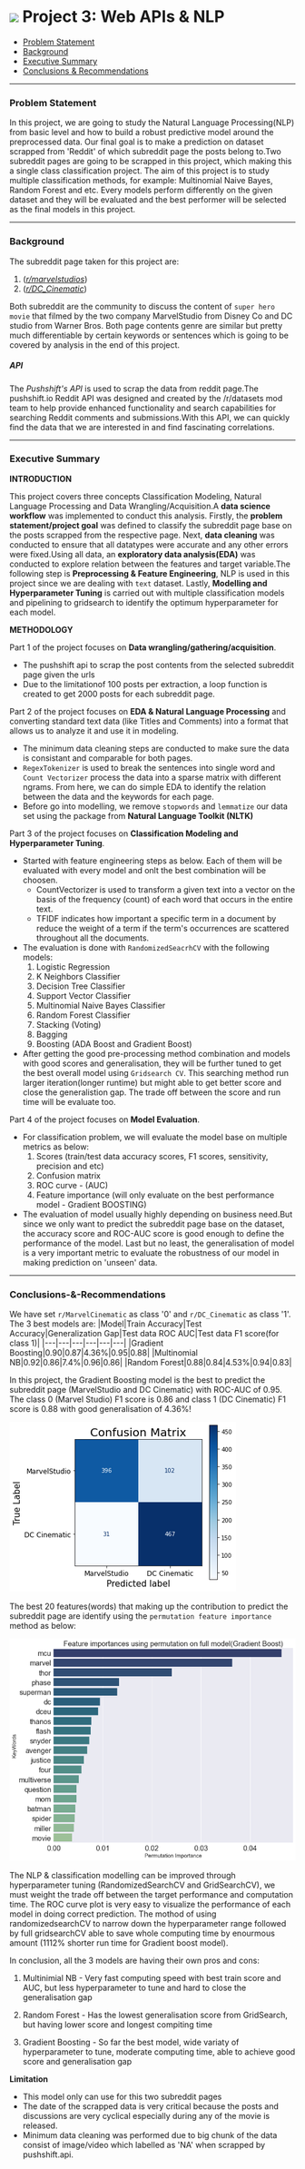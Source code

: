 # ![](https://ga-dash.s3.amazonaws.com/production/assets/logo-9f88ae6c9c3871690e33280fcf557f33.png) Project 3: Web APIs & NLP

 - [Problem Statement](#Problem-Statement)
 - [Background](#Background)
 - [Executive Summary](#Executive-Summary)
 - [Conclusions & Recommendations](#Conclusions-&-Recommendations)

---

### Problem Statement
In this project, we are going to study the Natural Language Processing(NLP) from basic level and how to build a robust predictive model around the preprocessed data. Our final goal is to make a prediction on dataset scrapped from 'Reddit' of which subreddit page the posts belong to.Two subreddit pages are going to be scrapped in this project, which making this a single class classification project. 
The aim of this project is to study multiple classification methods, for example: Multinomial Naive Bayes, Random Forest and etc. Every models perform differently on the given dataset and they will be evaluated and the best performer will be selected as the final models in this project.

---

### Background
The subreddit page taken for this project are:

1. ([*r/marvelstudios*](https://www.reddit.com/r/marvelstudios/))
2. ([*r/DC_Cinematic*](https://www.reddit.com/r/DC_Cinematic/))

Both subreddit are the community to discuss the content of `super hero movie` that filmed by the two company MarvelStudio from Disney Co and DC studio from Warner Bros. Both page contents genre are similar but pretty much differentiable by certain keywords or sentences which is going to be covered by analysis in the end of this project.

##### API
The *Pushshift's API* is used to scrap the data from reddit page.The pushshift.io Reddit API was designed and created by the /r/datasets mod team to help provide enhanced functionality and search capabilities for searching Reddit comments and submissions.With this API, we can quickly find the data that we are interested in and find fascinating correlations.

---

### Executive Summary
**INTRODUCTION**

This project covers three concepts Classification Modeling, Natural Language Processing and Data Wrangling/Acquisition.A **data science workflow** was implemented to conduct this analysis. Firstly, the **problem statement/project goal** was defined to classify the subreddit page base on the posts scrapped from the respective page. Next, **data cleaning** was conducted to ensure that all datatypes were accurate and any other errors were fixed.Using all data, an **exploratory data analysis(EDA)** was conducted to explore relation between the features and target variable.The following step is **Preprocessing & Feature Engineering**, NLP is used in this project since we are dealing with `text` dataset. Lastly, **Modelling and Hyperparameter Tuning** is carried out with multiple classification models and pipelining to gridsearch to identify the optimum hyperparameter for each model. 

**METHODOLOGY**

Part 1 of the project focuses on **Data wrangling/gathering/acquisition**. 
- The pushshift api to scrap the post contents from the selected subreddit page given the urls 
- Due to the limitationof 100 posts per extraction, a loop function is created to get 2000 posts for each subreddit page.

Part 2 of the project focuses on **EDA & Natural Language Processing** and converting standard text data (like Titles and Comments) into a format that allows us to analyze it and use it in modeling.
- The minimum data cleaning steps are conducted to make sure the data is consistant and comparable for both pages.
- `RegexTokenizer` is used to break the sentences into single word and `Count Vectorizer` process the data into a sparse matrix with different ngrams. From here, we can do simple EDA to identify the relation between the data and the keywords for each page.
- Before go into modelling, we remove `stopwords` and `lemmatize` our data set using the package from **Natural Language Toolkit (NLTK)**

Part 3 of the project focuses on **Classification Modeling and Hyperparameter Tuning**.
- Started with feature engineering steps as below. Each of them will be evaluated with every model and onlt the best combination will be choosen. 
   - CountVectorizer is used to transform a given text into a vector on the basis of the frequency (count) of each word that occurs in the entire text.
   - TFIDF indicates how important a specific term in a document by reduce the weight of a term if the term's occurrences are scattered throughout all the documents.
 - The evaluation is done with `RandomizedSeacrhCV` with the following models:
   1. Logistic Regression
   2. K Neighbors Classifier
   3. Decision Tree Classifier
   4. Support Vector Classifier
   5. Multinomial Naive Bayes Classifier
   6. Random Forest Classifier
   7. Stacking (Voting)
   8. Bagging
   9. Boosting (ADA Boost and Gradient Boost)
- After getting the good pre-processing method combination and models with good scores and generalisation, they will be further tuned to get the best overall model using `Gridsearch CV`. This searching method run larger iteration(longer runtime) but might able to get better score and close the generalistion gap. The trade off between the score and run time will be evaluate too.

Part 4 of the project focuses on **Model Evaluation**.
- For classification problem, we will evaluate the model base on multiple metrics as below:
  1. Scores (train/test data accuracy scores, F1 scores, sensitivity, precision and etc)
  2. Confusion matrix
  3. ROC curve - (AUC)
  4. Feature importance (will only evaluate on the best performance model - Gradient BOOSTING)
- The evaluation of model usually highly depending on business need.But since we only want to predict the subreddit page base on the dataset, the accuracy score and ROC-AUC score is good enough to define the performance of the model. Last but no least, the generalisation of model is a very important metric to evaluate the robustness of our model in making prediction on 'unseen' data.
---
### Conclusions-&-Recommendations
We have set `r/MarvelCinematic` as class '0' and `r/DC_Cinematic` as class '1'. 
The 3 best models are:
|Model|Train Accuracy|Test Accuracy|Generalization Gap|Test data ROC AUC|Test data F1 score(for class 1)|
|---|---|---|---|---|---|
|Gradient Boosting|0.90|0.87|4.36%|0.95|0.88|
|Multinomial NB|0.92|0.86|7.4%|0.96|0.86|
|Random Forest|0.88|0.84|4.53%|0.94|0.83|

In this project, the Gradient Boosting model is the best to predict the subreddit page (MarvelStudio and DC Cinematic) with ROC-AUC of 0.95. The class 0 (Marvel Studio) F1 score is 0.86 and class 1 (DC Cinematic) F1 score is 0.88 with good generalisation of 4.36%!

![Confusion Matrix for Gradient Boosting Model](./data/confusion_matrix.png)


The best 20 features(words) that making up the contribution to predict the subreddit page are identify using the `permutation feature importance` method as below:

![Confusion Matrix for Gradient Boosting Model](./data/feature_importance.png)

The NLP & classification modelling can be improved through hyperparameter tuning (RandomizedSearchCV and GridSearchCV), we must weight the trade off between the target performance and computation time. The ROC curve plot is very easy to visualize the performance of each model in doing correct prediction. The mothod of using randomizedsearchCV to narrow down the hyperparameter range followed by full gridsearchCV able to save whole computing time by enourmous amount (1112% shorter run time for Gradient boost model).

In conclusion, all the 3 models are having their own pros and cons:

1. Multinimial NB - Very fast computing speed with best train score and AUC, but less hyperparameter to tune and hard to close the generalisation gap

2. Random Forest - Has the lowest generalisation score from GridSearch, but having lower score and longest compiting time

3. Gradient Boosting - So far the best model, wide variaty of hyperparameter to tune, moderate computing time, able to achieve good score and generalisation gap

**Limitation**

- This model only can use for this two subreddit pages
- The date of the scrapped data is very critical because the posts and discussions are very cyclical especially during any of the movie is released.
- Minimum data cleaning was performed due to big chunk of the data consist of image/video which labelled as 'NA' when scrapped by pushshift.api.







